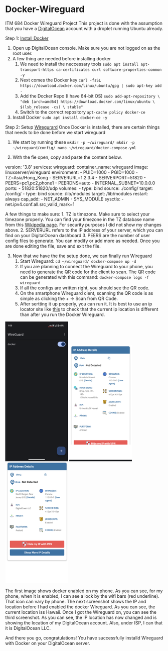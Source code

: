 # Docker-Wireguard
ITM 684 Docker Wireguard Project
This project is done with the assumption that you have a [DigitalOcean](https://www.digitalocean.com/) account with a droplet running Ubuntu already.

Step 1: [Install Docker](https://thematrix.dev/install-docker-and-docker-compose-on-ubuntu-20-04/) 
1. Open up DigitalOcean console. Make sure you are not logged on as the root user.
2. A few thing are needed before installing docker
	1. We need to install the neccessary tools
	`sudo apt install apt-transport-https ca-certificates curl software-properties-common -y`
	 1. Next comes the Docker key
		 `curl -fsSL https://download.docker.com/linux/ubuntu/gpg | sudo apt-key add -`
	 1.  Add the Docker Repo (I have 64-bit OS)
			`sudo add-apt-repository \
			"deb [arch=amd64] https://download.docker.com/linux/ubuntu \
			$(lsb_release -cs) \
			stable" ` 
	 2. Switch to the correct repository
			`apt-cache policy docker-ce`
3. Install Docker
		`sudo apt install docker-ce -y`

Step 2: Setup [Wiregurard](https://thematrix.dev/setup-wireguard-vpn-server-with-docker/)
Once Docker is installed, there are certain things that needs to be done before we start wireguard
1. We start by running these
`mkdir -p ~/wireguard/
mkdir -p ~/wireguard/config/
nano ~/wireguard/docker-compose.yml`

2. With the fie open, copy and paste the content below.

version: '3.8'
services:
  	wireguard:
    	container_name: wireguard
    	image: linuxserver/wireguard
    	environment:
     	 - PUID=1000
       - PGID=1000
     	 - TZ=Asia/Hong_Kong
    	 - SERVERURL=1.2.3.4
    	 - SERVERPORT=51820
    	 - PEERS=pc1,pc2,phone1
  	 - PEERDNS=auto
   	 - INTERNAL_SUBNET=10.0.0.0
    ports:
      - 51820:51820/udp
    volumes:
      - type: bind
        source: ./config/
        target: /config/
      - type: bind
        source: /lib/modules
        target: /lib/modules
    restart: always
    cap_add:
      - NET_ADMIN
      - SYS_MODULE
    sysctls:
      - net.ipv4.conf.all.src_valid_mark=1
      
A few things to make sure:
	1. TZ is timezone. Make sure to select your timezone properly. You can find your timezone in the TZ database name from this [Wikipedia page](https://en.wikipedia.org/wiki/List_of_tz_database_time_zones). For security purposes I did not show my changes above.
	2. SERVERURL refers to the IP address of your server, which you can find on your DigitalOcean dashboard
	3. PEERS are the number of user config files to generate. You can modify or add more as needed.
Once you are done editing the file, save and exit the file.

3. Now that we have the the setup done, we can finally run Wireguard
	1. Start Wireguard:
		`cd ~/wireguard/
		 docker-compose up -d`
	2. If you are planning to connect the Wireguard to your phone, you need to generate the QR code for the client to scan. The QR code can be generated with this command:
	`docker-compose logs -f wireguard`
	3. If all the configs are written right, you should see the QR code.
	4. On the smartphone Wireguard cient, scanning the QR code is as simple as clicking the + -> Scan from QR Code.
	5. After sertting it up properly, you can run it. It is best to use an ip locator site like [this](https://www.iplocation.net/) to check that the current ip location is different than after you run the Docker Wireguard.

<img src ="Screenshot_wireguard.png" width = "200"/> <img src ="IP_Screenshot_HI.png" width = "200"/> <img src ="IP_Screenshot_NY.png" width = "200"/>

The first image shows docker enabled on my phone. As you can see, for my phone, when it is enabled, I can see a lock by the wifi bars (red underline). That icon can vary by phone. The next screenshot shows the IP and location before I had enabled the docker Wireguard. As you can see, the current location iss Hawaii. Once I got the Wireguard on, you can see the third screenshot. As you can see, the IP location has now changed and is showing the location of my DigitalOcean account. Also, under ISP, I can that it is DigitalOcean LLC.

And there you go, congratulations! You have successfully installd Wireguard with Docker on your DigitalOcean server.


